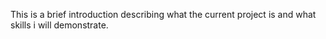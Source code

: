 This is a brief introduction describing what the current project is and 
what skills i will demonstrate.
